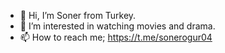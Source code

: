 - 👋 Hi, I’m Soner from Turkey.
- 👀 I’m interested in watching movies and drama.
- 📫 How to reach me;
      https://t.me/sonerogur04

<!---
SONEROGUR/SONEROGUR is a ✨ special ✨ repository because its `README.md` (this file) appears on your GitHub profile.
You can click the Preview link to take a look at your changes.
--->
